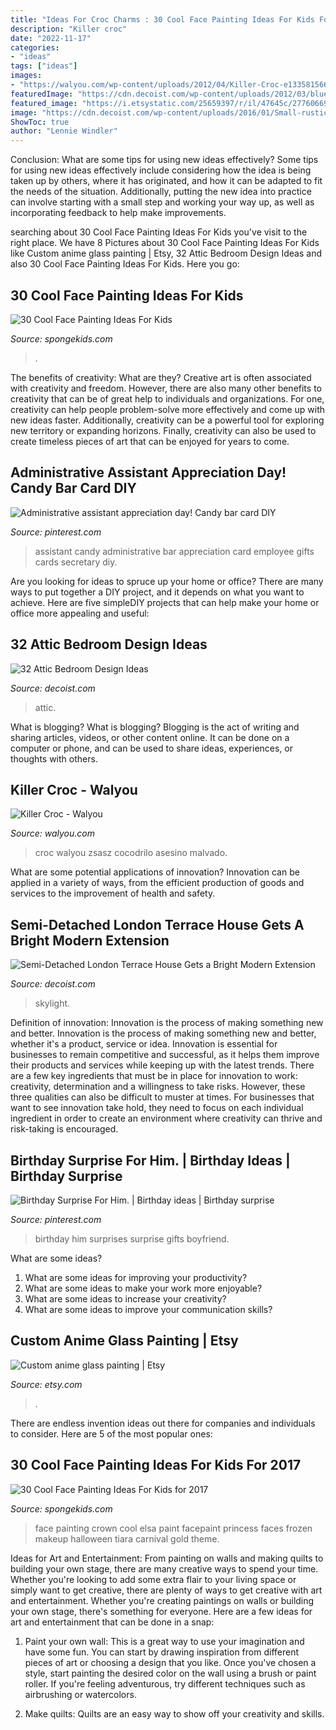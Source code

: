 ```yaml
---
title: "Ideas For Croc Charms : 30 Cool Face Painting Ideas For Kids For 2017"
description: "Killer croc"
date: "2022-11-17"
categories:
- "ideas"
tags: ["ideas"]
images:
- "https://walyou.com/wp-content/uploads/2012/04/Killer-Croc-e1335815663868.png"
featuredImage: "https://cdn.decoist.com/wp-content/uploads/2012/03/blue-attic-bedroom.jpg"
featured_image: "https://i.etsystatic.com/25659397/r/il/47645c/2776066977/il_794xN.2776066977_3v4h.jpg"
image: "https://cdn.decoist.com/wp-content/uploads/2016/01/Small-rustic-bathroom-with-brick-walls-and-skylight.jpg"
ShowToc: true
author: "Lennie Windler"
---
```



Conclusion: What are some tips for using new ideas effectively?
Some tips for using new ideas effectively include considering how the idea is being taken up by others, where it has originated, and how it can be adapted to fit the needs of the situation. Additionally, putting the new idea into practice can involve starting with a small step and working your way up, as well as incorporating feedback to help make improvements.

	

		
searching about 30 Cool Face Painting Ideas For Kids you've visit to the right place. We have 8 Pictures about 30 Cool Face Painting Ideas For Kids like Custom anime glass painting | Etsy, 32 Attic Bedroom Design Ideas and also 30 Cool Face Painting Ideas For Kids. Here you go:
		
    
## 30 Cool Face Painting Ideas For Kids

<img loading=lazy src="https://spongekids.com/wp-content/uploads/2014/10/face-painting-ideas-for-kids/12-shark.jpg" onerror="this.onerror=null;this.src='https://tse1.mm.bing.net/th?id=OIP.HLBHPLP6m77Xd6Hgsou70gHaJl&amp;pid=15.1';" alt="30 Cool Face Painting Ideas For Kids">

_Source: spongekids.com_

>. 

	

The benefits of creativity: What are they?
Creative art is often associated with creativity and freedom. However, there are also many other benefits to creativity that can be of great help to individuals and organizations. For one, creativity can help people problem-solve more effectively and come up with new ideas faster. Additionally, creativity can be a powerful tool for exploring new territory or expanding horizons. Finally, creativity can also be used to create timeless pieces of art that can be enjoyed for years to come.

    
## Administrative Assistant Appreciation Day! Candy Bar Card DIY

<img loading=lazy src="https://i.pinimg.com/736x/92/6f/04/926f0479a9c11f8163e5c065cb0b572f--candy-bar-cards-administrative-assistant.jpg" onerror="this.onerror=null;this.src='https://tse4.mm.bing.net/th?id=OIP.TL0DKJ5bLhgp3DtWaRSGRQHaJ3&amp;pid=15.1';" alt="Administrative assistant appreciation day! Candy bar card DIY">

_Source: pinterest.com_

>assistant candy administrative bar appreciation card employee gifts cards secretary diy. 

	

Are you looking for ideas to spruce up your home or office? There are many ways to put together a DIY project, and it depends on what you want to achieve. Here are five simpleDIY projects that can help make your home or office more appealing and useful:

    
## 32 Attic Bedroom Design Ideas

<img loading=lazy src="https://cdn.decoist.com/wp-content/uploads/2012/03/blue-attic-bedroom.jpg" onerror="this.onerror=null;this.src='https://tse1.mm.bing.net/th?id=OIP.SsS5enS1g35H__f5afM6rAHaJ4&amp;pid=15.1';" alt="32 Attic Bedroom Design Ideas">

_Source: decoist.com_

>attic. 

	

What is blogging?
What is blogging? Blogging is the act of writing and sharing articles, videos, or other content online. It can be done on a computer or phone, and can be used to share ideas, experiences, or thoughts with others.

    
## Killer Croc - Walyou

<img loading=lazy src="https://walyou.com/wp-content/uploads/2012/04/Killer-Croc-e1335815663868.png" onerror="this.onerror=null;this.src='https://tse2.mm.bing.net/th?id=OIP.z0Bd6sCsUxn_m8CjQTsXBwHaJx&amp;pid=15.1';" alt="Killer Croc - Walyou">

_Source: walyou.com_

>croc walyou zsasz cocodrilo asesino malvado. 

	

What are some potential applications of innovation?
Innovation can be applied in a variety of ways, from the efficient production of goods and services to the improvement of health and safety.

    
## Semi-Detached London Terrace House Gets A Bright Modern Extension

<img loading=lazy src="https://cdn.decoist.com/wp-content/uploads/2016/01/Small-rustic-bathroom-with-brick-walls-and-skylight.jpg" onerror="this.onerror=null;this.src='https://tse4.mm.bing.net/th?id=OIP.06Tr7qSE1yiyfXkQkECY_AHaMG&amp;pid=15.1';" alt="Semi-Detached London Terrace House Gets a Bright Modern Extension">

_Source: decoist.com_

>skylight. 

	

Definition of innovation: Innovation is the process of making something new and better.
Innovation is the process of making something new and better, whether it's a product, service or idea. Innovation is essential for businesses to remain competitive and successful, as it helps them improve their products and services while keeping up with the latest trends.
There are a few key ingredients that must be in place for innovation to work: creativity, determination and a willingness to take risks. However, these three qualities can also be difficult to muster at times. For businesses that want to see innovation take hold, they need to focus on each individual ingredient in order to create an environment where creativity can thrive and risk-taking is encouraged.

    
## Birthday Surprise For Him. | Birthday Ideas | Birthday Surprise

<img loading=lazy src="https://i.pinimg.com/564x/f4/92/6b/f4926b4d212e8b0298edd622cd03d1ba--birthday-surprises-for-him-suprise-gifts-for-him.jpg?b=t" onerror="this.onerror=null;this.src='https://tse4.mm.bing.net/th?id=OIP.IkSHABN06NqH2bJZEsVkqgHaNK&amp;pid=15.1';" alt="Birthday Surprise For Him. | Birthday ideas | Birthday surprise">

_Source: pinterest.com_

>birthday him surprises surprise gifts boyfriend. 

	

What are some ideas?
1. What are some ideas for improving your productivity?
2. What are some ideas to make your work more enjoyable?
3. What are some ideas to increase your creativity?
4. What are some ideas to improve your communication skills?

    
## Custom Anime Glass Painting | Etsy

<img loading=lazy src="https://i.etsystatic.com/25659397/r/il/47645c/2776066977/il_794xN.2776066977_3v4h.jpg" onerror="this.onerror=null;this.src='https://tse4.mm.bing.net/th?id=OIP.BCxpVKRNJ8XrEvnZlz501gHaJ4&amp;pid=15.1';" alt="Custom anime glass painting | Etsy">

_Source: etsy.com_

>. 

	

There are endless invention ideas out there for companies and individuals to consider. Here are 5 of the most popular ones:

    
## 30 Cool Face Painting Ideas For Kids For 2017

<img loading=lazy src="http://spongekids.com/wp-content/uploads/2014/10/face-painting-ideas-for-kids/9-elsas-crown.jpg" onerror="this.onerror=null;this.src='https://tse1.mm.bing.net/th?id=OIP.PKB1YmtuYc41Qu995jNZ0gHaLH&amp;pid=15.1';" alt="30 Cool Face Painting Ideas For Kids for 2017">

_Source: spongekids.com_

>face painting crown cool elsa paint facepaint princess faces frozen makeup halloween tiara carnival gold theme. 

	

Ideas for Art and Entertainment: From painting on walls and making quilts to building your own stage, there are many creative ways to spend your time.
Whether you're looking to add some extra flair to your living space or simply want to get creative, there are plenty of ways to get creative with art and entertainment. Whether you're creating paintings on walls or building your own stage, there's something for everyone. Here are a few ideas for art and entertainment that can be done in a snap:
1. Paint your own wall: This is a great way to use your imagination and have some fun. You can start by drawing inspiration from different pieces of art or choosing a design that you like. Once you've chosen a style, start painting the desired color on the wall using a brush or paint roller. If you're feeling adventurous, try different techniques such as airbrushing or watercolors.

2. Make quilts: Quilts are an easy way to show off your creativity and skills.

